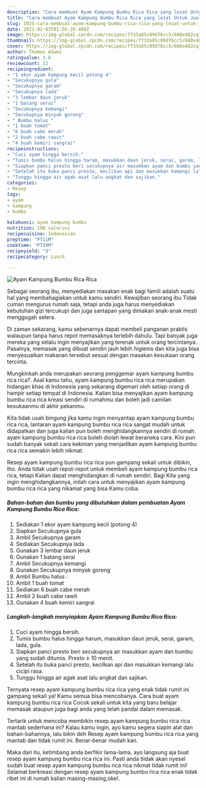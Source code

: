```yaml
---
description: "Cara membuat Ayam Kampung Bumbu Rica Rica yang lezat Untuk Jualan"
title: "Cara membuat Ayam Kampung Bumbu Rica Rica yang lezat Untuk Jualan"
slug: 1025-cara-membuat-ayam-kampung-bumbu-rica-rica-yang-lezat-untuk-jualan
date: 2021-02-03T01:56:20.409Z
image: https://img-global.cpcdn.com/recipes/ff33a85c89d76cc5/680x482cq70/ayam-kampung-bumbu-rica-rica-foto-resep-utama.jpg
thumbnail: https://img-global.cpcdn.com/recipes/ff33a85c89d76cc5/680x482cq70/ayam-kampung-bumbu-rica-rica-foto-resep-utama.jpg
cover: https://img-global.cpcdn.com/recipes/ff33a85c89d76cc5/680x482cq70/ayam-kampung-bumbu-rica-rica-foto-resep-utama.jpg
author: Thomas Adams
ratingvalue: 3.8
reviewcount: 12
recipeingredient:
- "1 ekor ayam kampung kecil potong 4"
- "Secukupnya gula"
- "Secukupnya garam"
- "Secukupnya lada"
- "3 lembar daun jeruk"
- "1 batang serai"
- "Secukupnya kemangi"
- "Secukupnya minyak goreng"
- " Bumbu halus "
- "1 buah tomat"
- "6 buah cabe merah"
- "2 buah cabe rawit"
- "4 buah kemiri sangrai"
recipeinstructions:
- "Cuci ayam hingga bersih."
- "Tumis bumbu halus hingga harum, masukkan daun jeruk, serai, garam, lada, gula."
- "Siapkan panci presto beri secukupnya air masukkan ayam dan bumbu yang sudah ditumis. Presto ± 10 menit."
- "Setelah itu buka panci presto, kecilkan api dan masukkan kemangi lalu cicipi rasa."
- "Tunggu hingga air agak asat lalu angkat dan sajikan."
categories:
- Resep
tags:
- ayam
- kampung
- bumbu

katakunci: ayam kampung bumbu 
nutrition: 198 calories
recipecuisine: Indonesian
preptime: "PT11M"
cooktime: "PT39M"
recipeyield: "3"
recipecategory: Lunch

---
```



![Ayam Kampung Bumbu Rica Rica](https://img-global.cpcdn.com/recipes/ff33a85c89d76cc5/680x482cq70/ayam-kampung-bumbu-rica-rica-foto-resep-utama.jpg)

Sebagai seorang ibu, menyediakan masakan enak bagi famili adalah suatu hal yang membahagiakan untuk kamu sendiri. Kewajiban seorang ibu Tidak cuman mengurus rumah saja, tetapi anda juga harus menyediakan kebutuhan gizi tercukupi dan juga santapan yang dimakan anak-anak mesti menggugah selera.

Di zaman  sekarang, kamu sebenarnya dapat membeli panganan praktis walaupun tanpa harus repot memasaknya terlebih dahulu. Tapi banyak juga mereka yang selalu ingin menyajikan yang terenak untuk orang tercintanya. Pasalnya, memasak yang dibuat sendiri jauh lebih higienis dan kita juga bisa menyesuaikan makanan tersebut sesuai dengan masakan kesukaan orang tercinta. 



Mungkinkah anda merupakan seorang penggemar ayam kampung bumbu rica rica?. Asal kamu tahu, ayam kampung bumbu rica rica merupakan hidangan khas di Indonesia yang sekarang digemari oleh setiap orang di hampir setiap tempat di Indonesia. Kalian bisa menyajikan ayam kampung bumbu rica rica kreasi sendiri di rumahmu dan boleh jadi camilan kesukaanmu di akhir pekanmu.

Kita tidak usah bingung jika kamu ingin menyantap ayam kampung bumbu rica rica, lantaran ayam kampung bumbu rica rica sangat mudah untuk didapatkan dan juga kalian pun boleh menghidangkannya sendiri di rumah. ayam kampung bumbu rica rica boleh diolah lewat beraneka cara. Kini pun sudah banyak sekali cara kekinian yang menjadikan ayam kampung bumbu rica rica semakin lebih nikmat.

Resep ayam kampung bumbu rica rica pun gampang sekali untuk dibikin, lho. Anda tidak usah repot-repot untuk membeli ayam kampung bumbu rica rica, tetapi Kalian dapat menghidangkan di rumah sendiri. Bagi Kita yang ingin menghidangkannya, inilah cara untuk menyajikan ayam kampung bumbu rica rica yang nikamat yang bisa Kamu coba.

<!--inarticleads1-->

##### Bahan-bahan dan bumbu yang dibutuhkan dalam pembuatan Ayam Kampung Bumbu Rica Rica:

1. Sediakan 1 ekor ayam kampung kecil (potong 4)
1. Siapkan Secukupnya gula
1. Ambil Secukupnya garam
1. Sediakan Secukupnya lada
1. Gunakan 3 lembar daun jeruk
1. Gunakan 1 batang serai
1. Ambil Secukupnya kemangi
1. Gunakan Secukupnya minyak goreng
1. Ambil  Bumbu halus :
1. Ambil 1 buah tomat
1. Sediakan 6 buah cabe merah
1. Ambil 2 buah cabe rawit
1. Gunakan 4 buah kemiri sangrai




<!--inarticleads2-->

##### Langkah-langkah menyiapkan Ayam Kampung Bumbu Rica Rica:

1. Cuci ayam hingga bersih.
1. Tumis bumbu halus hingga harum, masukkan daun jeruk, serai, garam, lada, gula.
1. Siapkan panci presto beri secukupnya air masukkan ayam dan bumbu yang sudah ditumis. Presto ± 10 menit.
1. Setelah itu buka panci presto, kecilkan api dan masukkan kemangi lalu cicipi rasa.
1. Tunggu hingga air agak asat lalu angkat dan sajikan.




Ternyata resep ayam kampung bumbu rica rica yang enak tidak rumit ini gampang sekali ya! Kamu semua bisa mencobanya. Cara buat ayam kampung bumbu rica rica Cocok sekali untuk kita yang baru belajar memasak ataupun juga bagi anda yang telah pandai dalam memasak.

Tertarik untuk mencoba membikin resep ayam kampung bumbu rica rica mantab sederhana ini? Kalau kamu ingin, ayo kamu segera siapin alat dan bahan-bahannya, lalu bikin deh Resep ayam kampung bumbu rica rica yang mantab dan tidak rumit ini. Benar-benar mudah kan. 

Maka dari itu, ketimbang anda berfikir lama-lama, ayo langsung aja buat resep ayam kampung bumbu rica rica ini. Pasti anda tiidak akan nyesel sudah buat resep ayam kampung bumbu rica rica nikmat tidak rumit ini! Selamat berkreasi dengan resep ayam kampung bumbu rica rica enak tidak ribet ini di rumah kalian masing-masing,oke!.

